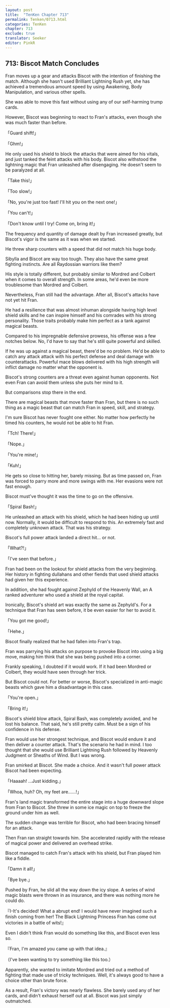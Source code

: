 ```yaml
---
layout: post
title:  "TenKen Chapter 713"
permalink: Tenken/0713.html
categories: TenKen
chapter: 713
exclude: true
translator: Seeker
editor: PinkR
---
```

<h2 id="ch713">713: Biscot Match Concludes</h2>

Fran moves up a gear and attacks Biscot with the intention of finishing the match. Although she hasn't used Brilliant Lightning Rush yet, she has achieved a tremendous amount speed by using Awakening, Body Manipulation, and various other spells.

She was able to move this fast without using any of our self-harming trump cards.

However, Biscot was beginning to react to Fran's attacks, even though she was much faster than before.

「Guard shift!」

「Ghm!」

He only used his shield to block the attacks that were aimed for his vitals, and just tanked the feint attacks with his body. Biscot also withstood the lightning magic that Fran unleashed after disengaging. He doesn't seem to be paralyzed at all.

「Take this!」

「Too slow!」

「No, you're just too fast! I'll hit you on the next one!」

「You can't!」

「Don't know until I try! Come on, bring it!」

The frequency and quantity of damage dealt by Fran increased greatly, but Biscot's vigor is the same as it was when we started.

He threw sharp counters with a speed that did not match his huge body.

Sibylla and Biscot are way too tough. They also have the same great fighting instincts. Are all Raydossian warriors like them?

His style is totally different, but probably similar to Mordred and Colbert when it comes to overall strength. In some areas, he'd even be more troublesome than Mordred and Colbert.

Nevertheless, Fran still had the advantage. After all, Biscot's attacks have not yet hit Fran.

He had a resilience that was almost inhuman alongside having high level shield skills and he can inspire himself and his comrades with his strong personality. Those traits probably make him perfect as a tank against magical beasts.

Compared to his impregnable defensive prowess, his offense was a few notches below. No, I'd have to say that he's still quite powerful and skilled.

If he was up against a magical beast, there'd be no problem. He'd be able to catch any attack attack with his perfect defense and deal damage with counterattacks. Powerful mace blows delivered with his high strength will inflict damage no matter what the opponent is.

Biscot's strong counters are a threat even against human opponents. Not even Fran can avoid them unless she puts her mind to it.

But comparisons stop there in the end.

There are magical beasts that move faster than Fran, but there is no such thing as a magic beast that can match Fran in speed, skill, and strategy.

I'm sure Biscot has never fought one either. No matter how perfectly he timed his counters, he would not be able to hit Fran.

「Tch! There!」

「Nope.」

「You're mine!」

「Kuh!」

He gets so close to hitting her, barely missing. But as time passed on, Fran was forced to parry more and more swings with me. Her evasions were not fast enough.

Biscot must've thought it was the time to go on the offensive.

「Spiral Bash!」

He unleashed an attack with his shield, which he had been hiding up until now. Normally, it would be difficult to respond to this. An extremely fast and completely unknown attack. That was his strategy.

Biscot's full power attack landed a direct hit… or not.

「What?!」

「I've seen that before.」

Fran had been on the lookout for shield attacks from the very beginning. Her history in fighting dullahans and other fiends that used shield attacks had given her this experience.

In addition, she had fought against Zephyld of the Heavenly Wall, an A ranked adventurer who used a shield at the royal capital.

Ironically, Biscot's shield art was exactly the same as Zephyld's. For a technique that Fran has seen before, it be even easier for her to avoid it.

「You got me good!」

「Hehe.」

Biscot finally realized that he had fallen into Fran's trap.

Fran was parrying his attacks on purpose to provoke Biscot into using a big move, making him think that she was being pushed into a corner.

Frankly speaking, I doubted if it would work. If it had been Mordred or Colbert, they would have seen through her trick.

But Biscot could not. For better or worse, Biscot's specialized in anti-magic beasts which gave him a disadvantage in this case.

「You're open.」

「Bring it!」

Biscot's shield blow attack, Spiral Bash, was completely avoided, and he lost his balance. That said, he's still pretty calm. Must be a sign of his confidence in his defense.

Fran would use her strongest technique, and Biscot would endure it and then deliver a counter attack. That's the scenario he had in mind. I too thought that she would use Brilliant Lightning Rush followed by Heavenly Judgment or Sheaths of Wind. But I was wrong.

Fran smirked at Biscot. She made a choice. And it wasn't full power attack Biscot had been expecting.

「Haaaah! …Just kidding.」

「Whoa, huh? Oh, my feet are……!」

Fran's land magic transformed the entire stage into a huge downward slope from Fran to Biscot. She threw in some ice magic on top to freeze the ground under him as well.

The sudden change was terrible for Biscot, who had been bracing himself for an attack.

Then Fran ran straight towards him. She accelerated rapidly with the release of magical power and delivered an overhead strike.

Biscot managed to catch Fran's attack with his shield, but Fran played him like a fiddle.

「Damn it all!」

「Bye bye.」

Pushed by Fran, he slid all the way down the icy slope. A series of wind magic blasts were thrown in as insurance, and there was nothing more he could do.

『I-It's decided! What a abrupt end! I would have never imagined such a finish coming from her! The Black Lightning Princess Fran has come out victories in a battle of wits!』

Even I didn't think Fran would do something like this, and Biscot even less so.

『Fran, I'm amazed you came up with that idea.』

（I've been wanting to try something like this too.）

Apparently, she wanted to imitate Mordred and tried out a method of fighting that made use of tricky techniques. Well, it's always good to have a choice other than brute force.

As a result, Fran's victory was nearly flawless. She barely used any of her cards, and didn't exhaust herself out at all. Biscot was just simply outmatched.






